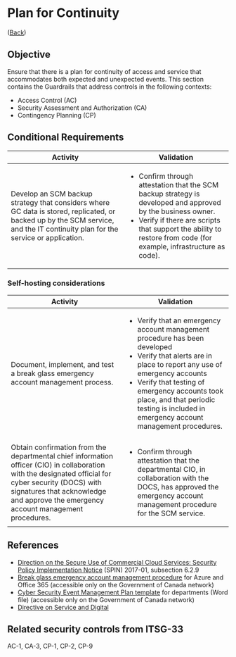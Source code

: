# Plan for Continuity

([Back](../../GUARDRAILS.md))

## Objective

Ensure that there is a plan for continuity of access and service that accommodates both expected and unexpected events.
This section contains the Guardrails that address controls in the following contexts:

- Access Control (AC)
- Security Assessment and Authorization (CA)
- Contingency Planning (CP)

## Conditional Requirements

| Activity | Validation |
| --- | --- |
| Develop an SCM backup strategy that considers where GC data is stored, replicated, or backed up by the SCM service, and the IT continuity plan for the service or application. | <ul><li>Confirm through attestation that the SCM backup strategy is developed and approved by the business owner.</li><li>Verify if there are scripts that support the ability to restore from code (for example, infrastructure as code).</li></ul> |

### Self-hosting considerations

| Activity | Validation |
| --- | --- |
| Document, implement, and test a break glass emergency account management process. | <ul> <li>Verify that an emergency account management procedure has been developed</li><li>Verify that alerts are in place to report any use of emergency accounts</li> <li>Verify that testing of emergency accounts took place, and that periodic testing is included in emergency account management procedures.</li> </ul> |
| Obtain confirmation from the departmental chief information officer (CIO) in collaboration with the designated official for cyber security (DOCS) with signatures that acknowledge and approve the emergency account management procedures. | <ul><li>Confirm through attestation that the departmental CIO, in collaboration with the DOCS, has approved the emergency account management procedure for the SCM service.</li> </ul> |

## References

- [Direction on the Secure Use of Commercial Cloud Services: Security Policy Implementation Notice](https://www.canada.ca/en/treasury-board-secretariat/services/access-information-privacy/security-identity-management/direction-secure-use-commercial-cloud-services-spin.html) (SPIN) 2017-01, subsection 6.2.9
- [Break glass emergency account management procedure](https://gcconnex.gc.ca/file/view/55010566/break-glass-emergency-account-procedure-departments-can-use-to-develop-their-emergency-access-management-controls-for-cloud?language=en) for Azure and Office 365 (accessible only on the Government of Canada network)
- [Cyber Security Event Management Plan template](https://www.gcpedia.gc.ca/gcwiki/images/6/66/Department_CSEMP_Template.docx) for departments (Word file) (accessible only on the Government of Canada network)
- [Directive on Service and Digital](https://www.tbs-sct.canada.ca/pol/doc-eng.aspx?id=32601)

## Related security controls from ITSG-33

AC-1, CA-3, CP-1, CP-2, CP-9

